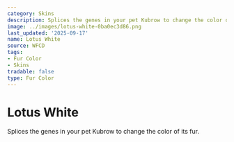 ```yaml
---
category: Skins
description: Splices the genes in your pet Kubrow to change the color of its fur.
image: ../images/lotus-white-0ba0ec3d86.png
last_updated: '2025-09-17'
name: Lotus White
source: WFCD
tags:
- Fur Color
- Skins
tradable: false
type: Fur Color
---
```


# Lotus White

Splices the genes in your pet Kubrow to change the color of its fur.

